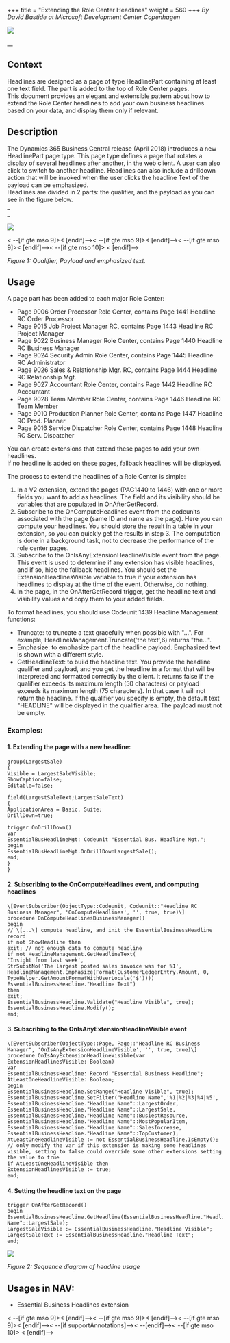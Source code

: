 +++
title = "Extending the Role Center Headlines"
weight = 560
+++
_By David Bastide at Microsoft Development Center Copenhagen_

_[![ ][image0]][anchor0]_

__

## Context

  
Headlines are designed as a page of type HeadlinePart containing at least one text field. The part is added to the top of Role Center pages.   
This document provides an elegant and extensible pattern about how to extend the Role Center headlines to add your own business headlines based on your data, and display them only if relevant.

## Description

  
The Dynamics 365 Business Central release (April 2018) introduces a new HeadlinePart page type. This page type defines a page that rotates a display of several headlines after another, in the web client. A user can also click to switch to another headline. Headlines can also include a drilldown action that will be invoked when the user clicks the headline Text of the payload can be emphasized.  
Headlines are divided in 2 parts: the qualifier, and the payload as you can see in the figure below.  
_  
_

[![ ][image1]][anchor1]

< --\[if gte mso 9\]\>< \[endif\]--\>< --\[if gte mso 9\]\>< \[endif\]--\>< --\[if gte mso 9\]\>< \[endif\]--\>< --\[if gte mso 10\]\>
< \[endif\]--\>

_Figure 1: Qualifier, Payload and emphasized text._

## Usage  

A page part has been added to each major Role Center:

* Page 9006 Order Processor Role Center, contains Page 1441 Headline RC Order Processor
* Page 9015 Job Project Manager RC, contains Page 1443 Headline RC Project Manager
* Page 9022 Business Manager Role Center, contains Page 1440 Headline RC Business Manager
* Page 9024 Security Admin Role Center, contains Page 1445 Headline RC Administrator
* Page 9026 Sales & Relationship Mgr. RC, contains Page 1444 Headline RC Relationship Mgt.
* Page 9027 Accountant Role Center, contains Page 1442 Headline RC Accountant
* Page 9028 Team Member Role Center, contains Page 1446 Headline RC Team Member
* Page 9010 Production Planner Role Center, contains Page 1447 Headline RC Prod. Planner
* Page 9016 Service Dispatcher Role Center, contains Page 1448 Headline RC Serv. Dispatcher

You can create extensions that extend these pages to add your own headlines.  
If no headline is added on these pages, fallback headlines will be displayed.  
  
The process to extend the headlines of a Role Center is simple:

1. In a V2 extension, extend the pages (PAG1440 to 1446) with one or more fields you want to add as headlines. The field and its visibility should be variables that are populated in OnAfterGetRecord.
2. Subscribe to the OnComputeHeadlines event from the codeunits associated with the page (same ID and name as the page). Here you can compute your headlines. You should store the result in a table in your extension, so you can quickly get the results in step 3\. The computation is done in a background task, not to decrease the performance of the role center pages. 
3. Subscribe to the OnIsAnyExtensionHeadlineVisible event from the page. This event is used to determine if any extension has visible headlines, and if so, hide the fallback headlines. You should set the ExtensionHeadlinesVisible variable to true if your extension has headlines to display at the time of the event. Otherwise, do nothing.
4. In the page, in the OnAfterGetRecord trigger, get the headline text and visibility values and copy them to your added fields.  

To format headlines, you should use Codeunit 1439 Headline Management functions:

* Truncate: to truncate a text gracefully when possible with "...". For example, HeadlineManagement.Truncate('the text',6) returns "the...".
* Emphasize: to emphasize part of the headline payload. Emphasized text is shown with a different style.
* GetHeadlineText: to build the headline text. You provide the headline qualifier and payload, and you get the headline in a format that will be interpreted and formatted correctly by the client. It returns false if the qualifier exceeds its maximum length (50 characters) or payload exceeds its maximum length (75 characters). In that case it will not return the headline. If the qualifier you specify is empty, the default text "HEADLINE" will be displayed in the qualifier area. The payload must not be empty.

### Examples:

#### 1\. Extending the page with a new headline:

    group(LargestSale)  
    {
    Visible = LargestSaleVisible;
    ShowCaption=false;
    Editable=false;
      
    field(LargestSaleText;LargestSaleText)
    {
    ApplicationArea = Basic, Suite;
    DrillDown=true;
      
    trigger OnDrillDown()
    var
    EssentialBusHeadlineMgt: Codeunit "Essential Bus. Headline Mgt.";
    begin
    EssentialBusHeadlineMgt.OnDrillDownLargestSale();
    end;
    }
    }  
    

#### 

#### 2\. Subscribing to the OnComputeHeadlines event, and computing headlines  

    \[EventSubscriber(ObjectType::Codeunit, Codeunit::"Headline RC Business Manager", 'OnComputeHeadlines', '', true, true)\]
    procedure OnComputeHeadlinesBusinessManager()
    begin
    // \[...\] compute headline, and init the EssentialBusinessHeadline record
    if not ShowHeadline then
    exit; // not enough data to compute headline
    if not HeadlineManagement.GetHeadlineText(
    'Insight from last week',
    StrSubstNo('The largest posted sales invoice was for %1',
    HeadlineManagement.Emphasize(Format(CustomerLedgerEntry.Amount, 0, TypeHelper.GetAmountFormatWithUserLocale('$'))))
    EssentialBusinessHeadline."Headline Text")
    then
    exit;
    EssentialBusinessHeadline.Validate("Headline Visible", true);
    EssentialBusinessHeadline.Modify();
    end;  
    

#### 

#### 3\. Subscribing to the OnIsAnyExtensionHeadlineVisible event 

    \[EventSubscriber(ObjectType::Page, Page::"Headline RC Business Manager", 'OnIsAnyExtensionHeadlineVisible', '', true, true)\]
    procedure OnIsAnyExtensionHeadlineVisible(var ExtensionHeadlinesVisible: Boolean)
    var
    EssentialBusinessHeadline: Record "Essential Business Headline";
    AtLeastOneHeadlineVisible: Boolean;
    begin
    EssentialBusinessHeadline.SetRange("Headline Visible", true);
    EssentialBusinessHeadline.SetFilter("Headline Name",'%1|%2|%3|%4|%5',
    EssentialBusinessHeadline."Headline Name"::LargestOrder,
    EssentialBusinessHeadline."Headline Name"::LargestSale,
    EssentialBusinessHeadline."Headline Name"::BusiestResource,
    EssentialBusinessHeadline."Headline Name"::MostPopularItem,
    EssentialBusinessHeadline."Headline Name"::SalesIncrease,
    EssentialBusinessHeadline."Headline Name"::TopCustomer);
    AtLeastOneHeadlineVisible := not EssentialBusinessHeadline.IsEmpty();
    // only modify the var if this extension is making some headlines visible, setting to false could override some other extensions setting the value to true
    if AtLeastOneHeadlineVisible then
    ExtensionHeadlinesVisible := true;
    end;

#### 

#### 4\. Setting the headline text on the page 

    trigger OnAfterGetRecord()
    begin
    EssentialBusinessHeadline.GetHeadline(EssentialBusinessHeadline."Headline Name"::LargestSale);
    LargestSaleVisible := EssentialBusinessHeadline."Headline Visible";
    LargestSaleText := EssentialBusinessHeadline."Headline Text";
    end;

  
  
  
[![ ][image2]][anchor2]

_Figure 2: Sequence diagram of headline usage_

## Usages in NAV:

* Essential Business Headlines extension

< --\[if gte mso 9\]\>< \[endif\]--\>< --\[if gte mso 9\]\>< \[endif\]--\>< --\[if gte mso 9\]\>< \[endif\]--\>< --\[if supportAnnotations\]--\>< --\[endif\]--\>< --\[if gte mso 10\]\>
< \[endif\]--\>



[anchor0]: 3733.logo.png
[anchor1]: Headline.png
[anchor2]: 0724.Headline-sequence-diagram-v2.png


[image0]: 3733.logo.png
[image1]: Headline.png
[image2]: 0724.Headline-sequence-diagram-v2.png
